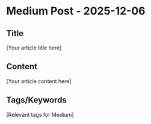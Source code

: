 # Medium Post - 2025-12-06

## Title
[Your article title here]

## Content
[Your article content here]

## Tags/Keywords
[Relevant tags for Medium]
